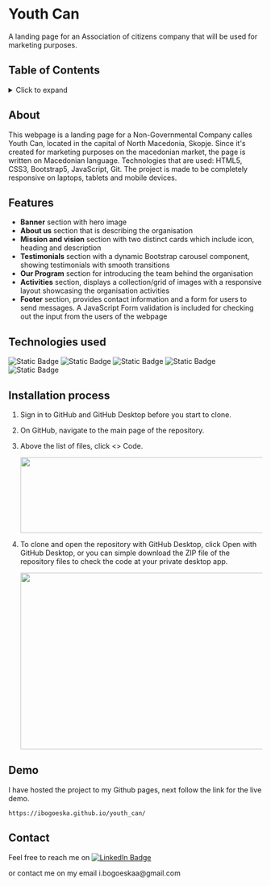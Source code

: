 # Youth Can 
A landing page for an Association of citizens company that will be used for marketing purposes.

## Table of Contents 
<details>
  <summary>Click to expand</summary>
  
1. About the project
2. Features 
3. Technologies used
4. Instalation process
5. Demo 
6. Contact info
</details>

## About
This webpage is a landing page for a Non-Governmental Company calles Youth Can, located in the capital of North Macedonia, Skopje. 
Since it's created for marketing purposes on the macedonian market, the page is written on Macedonian language. 
Technologies that are used: HTML5, CSS3, Bootstrap5, JavaScript, Git. 
The project is made to be completely responsive on laptops, tablets and mobile devices. 

## Features 
- **Banner** section with hero image
- **About us** section that is describing the organisation
- **Mission and vision** section with two distinct cards which include icon, heading and description
- **Testimonials** section with a dynamic Bootstrap carousel component, showing testimonials with smooth transitions
- **Our Program** section for introducing the team behind the organisation
- **Activities** section, displays a collection/grid of images with a responsive layout showcasing the organisation activities
- **Footer** section, provides contact information and a form for users to send messages. A JavaScript Form validation is included for checking out the input from the users of the webpage

## Technologies used
![Static Badge](https://img.shields.io/badge/HTML5-orange)
![Static Badge](https://img.shields.io/badge/CSS3-blue)
![Static Badge](https://img.shields.io/badge/Bootstrap5-purple)
![Static Badge](https://img.shields.io/badge/JavaScript-yellow)
![Static Badge](https://img.shields.io/badge/Git-red)




## Installation process
1. Sign in to GitHub and GitHub Desktop before you start to clone.
2. On GitHub, navigate to the main page of the repository.
3. Above the list of files, click <> Code.
   
   <img src="https://docs.github.com/assets/cb-13128/mw-1440/images/help/repository/code-button.webp" width = 500px; height = 150px;/>
4. To clone and open the repository with GitHub Desktop, click  Open with GitHub Desktop, or you can simple download the ZIP file of the repository files to check the code at your private desktop app.

   <img src="https://docs.github.com/assets/cb-44807/mw-1440/images/help/repository/open-with-desktop.webp" width = 500px height= 350px />

## Demo 
I have hosted the project to my Github pages, next follow the link for the live demo. 
```
https://ibogoeska.github.io/youth_can/
```


## Contact 
Feel free to reach me on 
<a href="www.linkedin.com/in/ivona-bogoeska-1358b145">
    <img src="https://img.shields.io/badge/LinkedIn-blue?style=for-the-badge&logo=linkedin&logoColor=white" alt="LinkedIn Badge"/>
  </a>  

  <div>or contact me on my email i.bogoeskaa@gmail.com </div>

